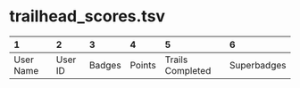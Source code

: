 # trailhead_scores.tsv

|1|2|3|4|5|6|
|:---|:---|:---|:---|:---|:---|
|User Name|User ID|Badges|Points|Trails Completed|Superbadges|
